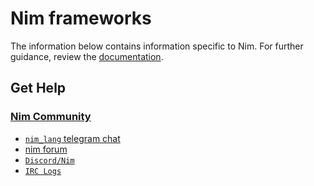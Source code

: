 # Nim frameworks

The information below contains information specific to Nim. 
For further guidance, review the 
[documentation](https://github.com/TechEmpower/FrameworkBenchmarks/wiki).

## Get Help

### [Nim Community](https://nim-lang.org/community.html)

* [`nim_lang` telegram chat](https://t.me/nim_lang)
* [nim forum](https://forum.nim-lang.org/)
* [`Discord/Nim`](https://discord.gg/nim)
* [`IRC Logs`](https://irclogs.nim-lang.org/)
